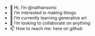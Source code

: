 - 👋 Hi, I’m @nathansonic
- 👀 I’m interested in making things
- 🌱 I’m currently learning generative art
- 💞️ I’m looking to collaborate on anything
- 📫 How to reach me: here on github
